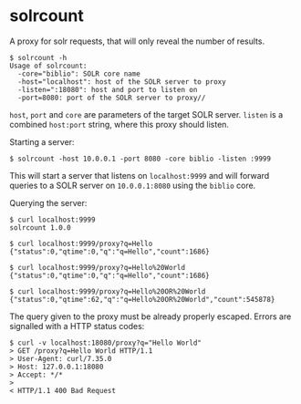 solrcount
=========

A proxy for solr requests, that will only reveal the number of results.

    $ solrcount -h
    Usage of solrcount:
      -core="biblio": SOLR core name
      -host="localhost": host of the SOLR server to proxy
      -listen=":18080": host and port to listen on
      -port=8080: port of the SOLR server to proxy//

`host`, `port` and `core` are parameters of the target SOLR server.
`listen` is a combined `host:port` string, where this proxy should listen.

Starting a server:

    $ solrcount -host 10.0.0.1 -port 8080 -core biblio -listen :9999

This will start a server that listens on `localhost:9999` and will forward
queries to a SOLR server on `10.0.0.1:8080` using the `biblio` core.

Querying the server:

    $ curl localhost:9999
    solrcount 1.0.0

    $ curl localhost:9999/proxy?q=Hello
    {"status":0,"qtime":0,"q":"q=Hello","count":1686}

    $ curl localhost:9999/proxy?q=Hello%20World
    {"status":0,"qtime":0,"q":"q=Hello","count":1686}

    $ curl localhost:9999/proxy?q=Hello%20OR%20World
    {"status":0,"qtime":62,"q":"q=Hello%20OR%20World","count":545878}

The query given to the proxy must be already properly escaped. Errors are signalled
with a HTTP status codes:

    $ curl -v localhost:18080/proxy?q="Hello World"
    > GET /proxy?q=Hello World HTTP/1.1
    > User-Agent: curl/7.35.0
    > Host: 127.0.0.1:18080
    > Accept: */*
    >
    < HTTP/1.1 400 Bad Request
